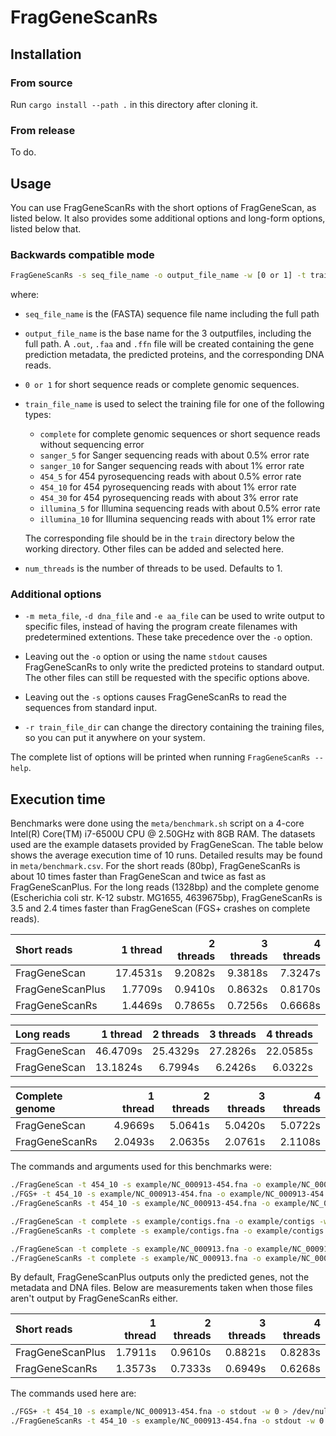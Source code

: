 # FragGeneScanRs

## Installation

### From source

Run `cargo install --path .` in this directory after cloning it.

### From release

To do.

## Usage

You can use FragGeneScanRs with the short options of FragGeneScan, as
listed below. It also provides some additional options and long-form
options, listed below that.

### Backwards compatible mode

```sh
FragGeneScanRs -s seq_file_name -o output_file_name -w [0 or 1] -t train_file_name -p num_threads
```

where:

* `seq_file_name` is the (FASTA) sequence file name including the full
  path

* `output_file_name` is the base name for the 3 outputfiles, including
  the full path. A `.out`, `.faa` and `.ffn` file will be created
  containing the gene prediction metadata, the predicted proteins, and
  the corresponding DNA reads.

* `0 or 1` for short sequence reads or complete genomic sequences.

* `train_file_name` is used to select the training file for one of the following types:

  - `complete` for complete genomic sequences or short sequence reads without sequencing error
  - `sanger_5` for Sanger sequencing reads with about 0.5% error rate
  - `sanger_10` for Sanger sequencing reads with about 1% error rate
  - `454_5` for 454 pyrosequencing reads with about 0.5% error rate
  - `454_10` for 454 pyrosequencing reads with about 1% error rate
  - `454_30` for 454 pyrosequencing reads with about 3% error rate
  - `illumina_5` for Illumina sequencing reads with about 0.5% error rate
  - `illumina_10` for Illumina sequencing reads with about 1% error rate

  The corresponding file should be in the `train` directory below the
  working directory. Other files can be added and selected here.

* `num_threads` is the number of threads to be used. Defaults to 1.

### Additional options

* `-m meta_file`, `-d dna_file` and `-e aa_file` can be used to write
  output to specific files, instead of having the program create filenames
  with predetermined extentions. These take precedence over the `-o`
  option.

* Leaving out the `-o` option or using the name `stdout` causes
  FragGeneScanRs to only write the predicted proteins to standard output.
  The other files can still be requested with the specific options above.

* Leaving out the `-s` options causes FragGeneScanRs to read the
  sequences from standard input.

* `-r train_file_dir` can change the directory containing the training
  files, so you can put it anywhere on your system.

The complete list of options will be printed when running
`FragGeneScanRs --help`.

## Execution time

Benchmarks were done using the `meta/benchmark.sh` script on a 4-core
Intel(R) Core(TM) i7-6500U CPU @ 2.50GHz with 8GB RAM. The datasets
used are the example datasets provided by FragGeneScan. The table
below shows the average execution time of 10 runs. Detailed results
may be found in `meta/benchmark.csv`. For the short reads (80bp),
FragGeneScanRs is about 10 times faster than FragGeneScan and twice
as fast as FragGeneScanPlus. For the long reads (1328bp) and the
complete genome (Escherichia coli str. K-12 substr. MG1655, 4639675bp),
FragGeneScanRs is 3.5 and 2.4 times faster than FragGeneScan (FGS+
crashes on complete reads).

| Short reads      | 1 thread | 2 threads | 3 threads | 4 threads |
|:-----------------|---------:|----------:|----------:|----------:|
| FragGeneScan     | 17.4531s |   9.2082s |   9.3818s |   7.3247s |
| FragGeneScanPlus |  1.7709s |   0.9410s |   0.8632s |   0.8170s |
| FragGeneScanRs   |  1.4469s |   0.7865s |   0.7256s |   0.6668s |

| Long reads       | 1 thread | 2 threads | 3 threads | 4 threads |
|:-----------------|---------:|----------:|----------:|----------:|
| FragGeneScan     | 46.4709s |  25.4329s |  27.2826s |  22.0585s |
| FragGeneScan     | 13.1824s |   6.7994s |   6.2426s |   6.0322s |

| Complete genome  | 1 thread | 2 threads | 3 threads | 4 threads |
|:-----------------|---------:|----------:|----------:|----------:|
| FragGeneScan     |  4.9669s |   5.0641s |   5.0420s |   5.0722s |
| FragGeneScanRs   |  2.0493s |   2.0635s |   2.0761s |   2.1108s |

The commands and arguments used for this benchmarks were:

```sh
./FragGeneScan -t 454_10 -s example/NC_000913-454.fna -o example/NC_000913-454 -w 0
./FGS+ -t 454_10 -s example/NC_000913-454.fna -o example/NC_000913-454 -w 0
./FragGeneScanRs -t 454_10 -s example/NC_000913-454.fna -o example/NC_000913-454 -w 0

./FragGeneScan -t complete -s example/contigs.fna -o example/contigs -w 1
./FragGeneScanRs -t complete -s example/contigs.fna -o example/contigs -w 1

./FragGeneScan -t complete -s example/NC_000913.fna -o example/NC_000913 -w 1
./FragGeneScanRs -t complete -s example/NC_000913.fna -o example/NC_000913 -w 1
```

By default, FragGeneScanPlus outputs only the predicted genes, not the metadata and DNA files. Below are measurements taken when those files aren't output by FragGeneScanRs either.

| Short reads      | 1 thread | 2 threads | 3 threads | 4 threads |
|:-----------------|---------:|----------:|----------:|----------:|
| FragGeneScanPlus |  1.7911s |   0.9610s |   0.8821s |   0.8283s |
| FragGeneScanRs   |  1.3573s |   0.7333s |   0.6949s |   0.6268s |

The commands used here are:

```sh
./FGS+ -t 454_10 -s example/NC_000913-454.fna -o stdout -w 0 > /dev/null
./FragGeneScanRs -t 454_10 -s example/NC_000913-454.fna -o stdout -w 0 > /dev/null
```
